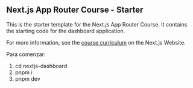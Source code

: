 ## Next.js App Router Course - Starter

This is the starter template for the Next.js App Router Course. It contains the starting code for the dashboard application.

For more information, see the [course curriculum](https://nextjs.org/learn) on the Next.js Website.


Para comenzar: 
1. cd nextjs-dashboard
2. pnpm i
3. pnpm dev